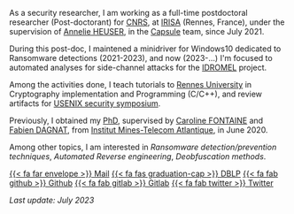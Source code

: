 As a security researcher, I am working as a full-time postdoctoral researcher (Post-doctorant) for [CNRS](https://www.cnrs.fr/en), at [IRISA](https://www.irisa.fr/en) (Rennes, France), under the supervision of [Annelie HEUSER](http://annelieheuser.com/), in the [Capsule](https://team.inria.fr/capsule/) team, since July 2021. 

During this post-doc, I maintened a minidriver for Windows10 dedicated to Ransomware detections (2021-2023), and now (2023-...) I'm focused to automated analyses for side-channel attacks for the [IDROMEL](https://projects.laas.fr/IDROMEL/idromel.html) project. 

Among the activities done, I teach tutorials to [Rennes University](https://www.univ-rennes.fr/) in Cryptography implementation and Programming (C/C++), and review artifacts for [USENIX security symposium](https://www.usenix.org/conference/usenixsecurity23/call-for-artifacts). 

Previously, I obtained my [PhD](https://tel.archives-ouvertes.fr/tel-02927808), supervised by [Caroline FONTAINE](http://www.lsv.fr/~fontaine/index.html.fr) and [Fabien DAGNAT](https://www.imt-atlantique.fr/en/person/fabien-dagnat), from [Institut Mines-Telecom Atlantique](https://www.imt-atlantique.fr/en), in June 2020.

Among other topics, I am interested in *Ransomware detection/prevention techniques*, *Automated Reverse engineering*, *Deobfuscation methods*.


[{{< fa far envelope >}} Mail](mailto:alexandre.gonzalvez_AT_irisa.fr)
[{{< fa fas graduation-cap >}} DBLP](https://dblp.uni-trier.de/pid/277/5966.html)
[{{< fa fab github >}} Github](https://github.com/agonzalv)
[{{< fa fab gitlab >}} Gitlab](https://gitlab.com/alx4t1)
[{{< fa fab twitter >}} Twitter](https://twitter.com/PetitGatooo)

*Last update: July 2023*
